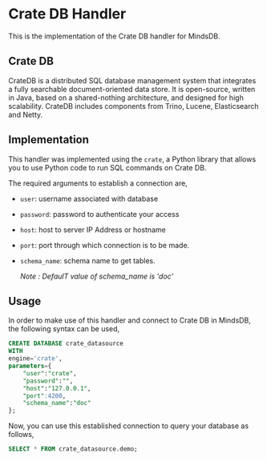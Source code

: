 # Crate DB Handler

This is the implementation of the Crate DB handler for MindsDB.

## Crate DB

CrateDB is a distributed SQL database management system that integrates a fully searchable document-oriented data store. It is open-source, written in Java, based on a shared-nothing architecture, and designed for high scalability. CrateDB includes components from Trino, Lucene, Elasticsearch and Netty.

## Implementation

This handler was implemented using the `crate`, a Python library that allows you to use Python code to run SQL commands on Crate DB.

The required arguments to establish a connection are,

- `user`: username associated with database
- `password`: password to authenticate your access
- `host`: host to server IP Address or hostname
- `port`: port through which connection is to be made.
- `schema_name`: schema name to get tables.

  _Note : DefaulT value of schema_name is 'doc'_

## Usage

In order to make use of this handler and connect to Crate DB in MindsDB, the following syntax can be used,

```sql
CREATE DATABASE crate_datasource
WITH
engine='crate',
parameters={
    "user":"crate",
    "password":"",
    "host":"127.0.0.1",
    "port":4200,
    "schema_name":"doc"
};
```

Now, you can use this established connection to query your database as follows,

```sql
SELECT * FROM crate_datasource.demo;
```
